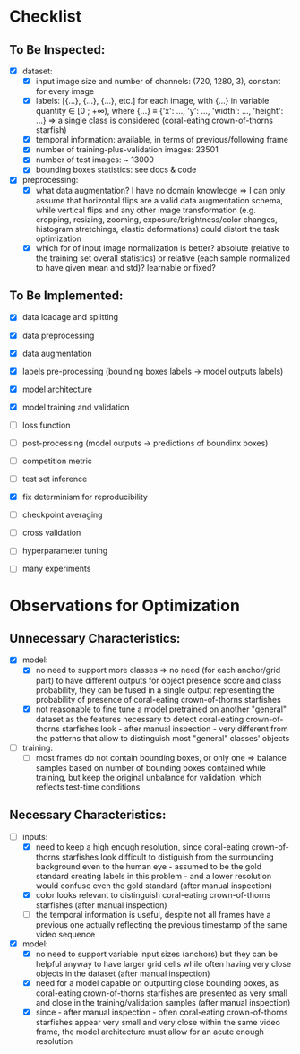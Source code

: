 # Checklist

## To Be Inspected:
- [x] dataset:
    - [x] input image size and number of channels: (720, 1280, 3), constant for every image
    - [x] labels: [{...}, {...}, {...}, etc.] for each image, with {...} in variable quantity ∈ [0 ; +∞), where {...} ≡ {'x': ..., 'y': ..., 'width': ..., 'height': ...} ⇒ a single class is considered (coral-eating crown-of-thorns starfish)
    - [x] temporal information: available, in terms of previous/following frame
    - [x] number of training-plus-validation images: 23501
    - [x] number of test images: ~ 13000
    - [x] bounding boxes statistics: see docs & code
- [x] preprocessing:
    - [x] what data augmentation? I have no domain knowledge ⇒ I can only assume that horizontal flips are a valid data augmentation schema, while vertical flips and any other image transformation (e.g. cropping, resizing, zooming, exposure/brightness/color changes, histogram stretchings, elastic deformations) could distort the task optimization
    - [x] which for of input image normalization is better? absolute (relative to the training set overall statistics) or relative (each sample normalized to have given mean and std)? learnable or fixed?

## To Be Implemented:
- [x] data loadage and splitting
- [x] data preprocessing
- [x] data augmentation
- [x] labels pre-processing (bounding boxes labels → model outputs labels)
- [x] model architecture
- [x] model training and validation
- [ ] loss function
- [ ] post-processing (model outputs → predictions of boundinx boxes)
- [ ] competition metric
- [ ] test set inference
- [x] fix determinism for reproducibility
- [ ] checkpoint averaging
- [ ] cross validation
- [ ] hyperparameter tuning
- [ ] many experiments


# Observations for Optimization

## Unnecessary Characteristics:
- [x] model:
    - [x] no need to support more classes ⇒ no need (for each anchor/grid part) to have different outputs for object presence score and class probability, they can be fused in a single output representing the probability of presence of coral-eating crown-of-thorns starfishes
    - [x] not reasonable to fine tune a model pretrained on another "general" dataset as the features necessary to detect coral-eating crown-of-thorns starfishes look - after manual inspection - very different from the patterns that allow to distinguish most "general" classes' objects
- [ ] training:
    - [ ] most frames do not contain bounding boxes, or only one ⇒ balance samples based on number of bounding boxes contained while training, but keep the original unbalance for validation, which reflects test-time conditions

## Necessary Characteristics:
- [ ] inputs:
    - [x] need to keep a high enough resolution, since coral-eating crown-of-thorns starfishes look difficult to distiguish from the surrounding background even to the human eye - assumed to be the gold standard creating labels in this problem - and a lower resolution would confuse even the gold standard (after manual inspection)
    - [x] color looks relevant to distinguish coral-eating crown-of-thorns starfishes (after manual inspection)
    - [ ] the temporal information is useful, despite not all frames have a previous one actually reflecting the previous timestamp of the same video sequence
- [x] model:
    - [x] no need to support variable input sizes (anchors) but they can be helpful anyway to have larger grid cells while often having very close objects in the dataset (after manual inspection)
    - [x] need for a model capable on outputting close bounding boxes, as coral-eating crown-of-thorns starfishes are presented as very small and close in the training/validation samples (after manual inspection)
    - [x] since - after manual inspection - often coral-eating crown-of-thorns starfishes appear very small and very close within the same video frame, the model architecture must allow for an acute enough resolution
